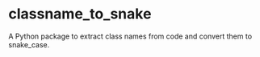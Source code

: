 # classname_to_snake
A Python package to extract class names from code and convert them to snake_case.
